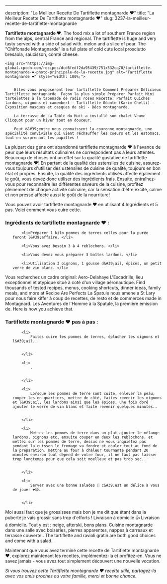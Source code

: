 ---
description: "La Meilleur Recette De Tartiflette montagnarde ❤️"
title: "La Meilleur Recette De Tartiflette montagnarde ❤️"
slug: 3237-la-meilleur-recette-de-tartiflette-montagnarde

<p>
	<strong>Tartiflette montagnarde ❤️</strong>. 
	The food mix a lot of southern France region from the alps, central France and regional. The tartiflette is huge and very tasty served with a side of salad with. melon and a slice of pear. The &#34;Chiffonade Montagnarde&#34; is a full plate of cold cuts local prosciutto bresaola, saucisson, comté cheese.
</p>
<p>
	
	<img src="https://img-global.cpcdn.com/recipes/dcd6fedf2da95439/751x532cq70/tartiflette-montagnarde-❤️-photo-principale-de-la-recette.jpg" alt="Tartiflette montagnarde ❤️" style="width: 100%;">
	
	
		Elles vous proposeront leur tartiflette Comment Préparer Délicieux Tartiflette montagnarde ️ Façon la plus simple Préparer Parfait Mini tartelettes à la tapenade de radis roses Recette: Parfait Quiches lardons, oignons et camembert - Tartiflette Géante (Karim Chelli) - Exposition masques et casques de ski - Déco montagnarde.
	
		La terrasse de La Table du Huit a installé son chalet Veuve Clicquot pour un hiver tout en douceur.
	
		Peut d&#39;entre nous connaissent la couronne montagnarde, une spécialité conviviale qui vient réchauffer les coeurs et les estomacs, tout en surprenant les papilles !
	
</p>

La plupart des gens ont abandonné tartiflette montagnarde ❤️ à l'avance de peur que leurs résultats culinaires ne correspondent pas à leurs attentes. Beaucoup de choses ont un effet sur la qualité gustative de tartiflette montagnarde ❤️! En partant de la qualité des ustensiles de cuisine, assurez-vous toujours d'utiliser des ustensiles de cuisine de qualité, toujours en bon état et propres. Ensuite, la qualité des ingrédients utilisés affecte également le goût, vous devez donc utiliser des ingrédients frais. Ensuite, entraînez-vous pour reconnaître les différentes saveurs de la cuisine, profitez pleinement de chaque activité culinaire, car la sensation d'être excité, calme et non pressé affecte aussi le goût de la nourriture!

<!--inarticleads1-->

Vous pouvez avoir tartiflette montagnarde ❤️ en utilisant 4 Ingrédients et 5 pas. Voici comment vous cuire cette.

<h3>Ingrédients de tartiflette montagnarde ❤️ :</h3>

<ol>
	
		<li>Préparer 1 kilo pommes de terres celles pour la purée feront l&#39;affaire. </li>
	
		<li>Vous avez besoin 3 à 4 reblochons. </li>
	
		<li>Vous devez vous préparer 3 boîtes lardons. </li>
	
		<li>Utilisation 3 oignons, 1 gousse d&#39;ail, épices, un petit verre de vin blanc. </li>
	
</ol>

Vous recherchez un cadre original: Aero-Delahaye L&#39;Escadrille, lieu exceptionnel et atypique situé à coté d&#39;un village aéronautique. Find thousands of tested recipes, menus, cooking shortcuts, dinner ideas, family meals, and more at Recipe Are Perfects La Spatule nous amène a St Lary pour nous faire kiffer à coup de recettes, de resto et de commerces made in Montagnard. Les Aventures de l&#39;Homme à la Spatule, la première émission de. Here is how you achieve that. 

<!--inarticleads2-->

<h3>Tartiflette montagnarde ❤️ pas à pas :</h3>

<ol>
	
		<li>
			Faites cuire les pommes de terres, éplucher les oignons et l&#39;ail..
			
			
		</li>
	
		<li>
			.
			
			
		</li>
	
		<li>
			Lorsque les pommes de terre sont cuite, enlever la peau, couper les en quartiers, mettre de côté, faites revenir les oignons et l&#39;ail, les lardons ainsi que les épices, une fois doré ajouter le verre de vin blanc et faite revenir quelques minutes..
			
			
		</li>
	
		<li>
			Mettez les pommes de terre dans un plat ajouter le mélange lardons, oignons etc, ensuite couper en deux les reblochons, et mettez sur les pommes de terre, dessus ne vous inquiétez pas pendant la cuisson le fromage va fondre et couler tout au fond de la préparation, mettre au four à chaleur tournante pendant 20 minutes environ tout dépend de votre four, il ne faut pas laisser trop longtemps pour que cela soit moelleux et pas trop sec..
			
			
		</li>
	
		<li>
			Server avec une bonne salades 🥗 c&#39;est un délice à vous de jouer ❤️😍.
			
			
		</li>
	
</ol>

Moi aussi faut que je grossisses mais bon je me dit que étant dans la puberté je vais grossir sans trop d&#39;efforts ! Livraison à domicile 👍 Livraison à domicile. Tout y est : neige, afterski, bons plans. Cuisine montagnarde dans une salle avec boiseries, pierres apparentes, nappes à carreaux et terrasse couverte.. The tartiflette and ravioli gratin are both good choices and come with a salad. 

<!--inarticleads1-->

<p>
Maintenant que vous avez terminé cette recette de Tartiflette montagnarde ❤️, explorez maintenant les recettes, implémentez-la et profitez-en. Vous ne savez jamais - vous avez tout simplement découvert une nouvelle vocation.
</p>

<p>
<i>Si vous trouvez cette Tartiflette montagnarde ❤️ recette utile, partagez-la avec vos amis proches ou votre famille, merci et bonne chance.</i>
</p>
